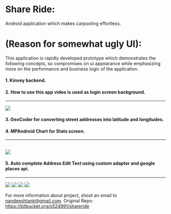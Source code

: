 # Share Ride: 
Android application which makes carpooling effortless.

# (Reason for somewhat ugly UI):
This application is rapidly developed prototype which demonstrates the following concepts, so compromises on ui appearance while emphasizing more on the performance and business logic of the application.


#### 1. Kinvey backend.
#### 2. How to use this app video is used as login screen background.
-----------------------
![](https://user-images.githubusercontent.com/10462780/29334142-0bac8d60-81cc-11e7-9e15-fc076ae2a026.gif)
#### 3. GeoCoder for converting street addresses into latitude and longitudes.
#### 4. MPAndroid Chart for Stats screen.
-----------------------
![](https://user-images.githubusercontent.com/10462780/29334161-150221e0-81cc-11e7-94b2-e2a681124284.gif)
-----------------------
#### 5. Auto complete Address Edit Text using custom adapter and google places api.
-----------------------
![](https://user-images.githubusercontent.com/10462780/29334240-5fdd4b04-81cc-11e7-8bc3-8b0649c56e9e.gif)
![](https://user-images.githubusercontent.com/10462780/29334172-1c1d9a72-81cc-11e7-9cbf-782e9b1d30d7.gif)
![](https://user-images.githubusercontent.com/10462780/29334178-265008d6-81cc-11e7-82b9-6317ffab9765.gif)
![](https://user-images.githubusercontent.com/10462780/29334185-2e42b200-81cc-11e7-9395-3009650e1b23.gif)


For more information about project, shoot an email to nandeeshtank@gmail.com.
Original Repo: https://bitbucket.org/s524991/shareride
